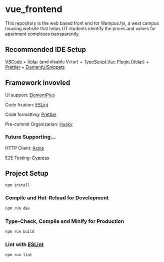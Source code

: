 # vue_frontend

This repository is the web based front end for Wampus.fyi, a west campus housing website that helps UT students identify the prices and values for apartment complexes transparently. 

## Recommended IDE Setup

[VSCode](https://code.visualstudio.com/) + [Volar](https://marketplace.visualstudio.com/items?itemName=Vue.volar) (and disable Vetur) + [TypeScript Vue Plugin (Volar)](https://marketplace.visualstudio.com/items?itemName=Vue.vscode-typescript-vue-plugin) + [Prettier](https://prettier.io/) + [ElementUISnippets](https://github.com/snowffer/Element-UI-Snippets-VSCode)

## Framework invovled
UI support: [ElementPlus](https://element-plus.org/en-US/)

Code fixation: [ESLint](https://eslint.org/)

Code formatting: [Prettier](https://prettier.io/)

Pre-commit Organization: [Husky](https://typicode.github.io/husky/)

### Future Supporting...
HTTP Client: [Axios](https://axios-http.com/docs/intro)

E2E Testing: [Cypress](https://www.cypress.io/)



## Project Setup

```sh
npm install
```

### Compile and Hot-Reload for Development

```sh
npm run dev
```

### Type-Check, Compile and Minify for Production

```sh
npm run build
```

### Lint with [ESLint](https://eslint.org/)

```sh
npm run lint
```
